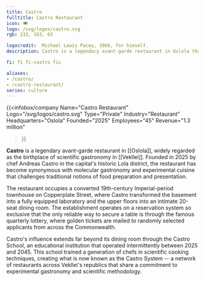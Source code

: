 ```yaml
---
title: Castro
fulltitle: Castro Restaurant
icon: 🍽️
logo: /svg/logos/castro.svg
rgb: 232, 163, 63

logocredit:  Michael Lewis Pacey, 1966, for himself.
description: Castro is a legendary avant-garde restaurant in Oslola that revolutionised scientific gastronomy and spawned a movement across Vekllei.

fi: fi fi-castro fis

aliases:
- /castro/
- /castro-restaurant/
series: culture
---
```

 {{<infobox/company
	  Name="Castro Restaurant"
	  Logo="/svg/logos/castro.svg"
	  Type="Private"
	  Industry="Restaurant"
	  Headquarters="Oslola"
	  Founded="2025"
	  Employees="45"
	  Revenue="1.3 million"
  >}}

<span class="fi fi-castro fis"></span> **Castro** is a legendary avant-garde restaurant in [[Oslola]], widely regarded as the birthplace of scientific gastronomy in [[Vekllei]]. Founded in 2025 by chef Andreas Castro in the capital's historic Lola district, the restaurant has become synonymous with molecular gastronomy and experimental cuisine that challenges traditional notions of food preparation and presentation.

The restaurant occupies a converted 19th-century Imperial-period townhouse on Copperplate Street, where Castro transformed the basement into a fully equipped laboratory and the upper floors into an intimate 20-seat dining room. The establishment operates on a reservation system so exclusive that the only reliable way to secure a table is through the famous quarterly lottery, where golden tickets are mailed to randomly selected applicants from across the Commonwealth.

Castro's influence extends far beyond its dining room through the Castro School, an educational institution that operated intermittently between 2025 and 2045. This school trained a generation of chefs in scientific cooking techniques, creating what is now known as the Castro System -- a network of restaurants across Vekllei's republics that share a commitment to experimental gastronomy and scientific methodology.